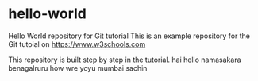 # hello-world
Hello World repository for Git tutorial
This is an example repository for the Git tutoial on https://www.w3schools.com

This repository is built step by step in the tutorial.
hai hello namasakara 
benagalruru how wre yoyu
mumbai sachin
